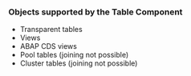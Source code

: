 ### Objects supported by the Table Component

- Transparent tables
- Views
- ABAP CDS views
- Pool tables (joining not possible)
- Cluster tables (joining not possible)